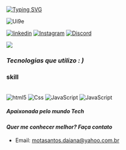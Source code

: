 
[![Typing SVG](https://readme-typing-svg.herokuapp.com/?color=fff106&size=35&center=true&vCenter=true&width=1000&lines=Hello,+My+Name+is+Day+Bellatto...;I'm+from+Brazil,+Bandeirante-SC;I'm+student+of+development+Front-End;Be+Welcome!+<3)](https://git.io/typing-svg)

![Ui9e](https://github.com/DayBellatto/DayBellatto/assets/109250005/31929728-54a6-49f1-b406-64c8b76768e7)

[![linkedin](https://img.shields.io/badge/LinkedIn-0077B5?style=for-the-badge&logo=linkedin&logoColor=white)](https://www.linkedin.com/in/daiana-bellatto-64356484/)  [![Instagram](https://img.shields.io/badge/Instagram-E4405F?style=for-the-badge&logo=instagram&logoColor=white)](https://www.instagram.com/day.bellatto/)
[![Discord](https://img.shields.io/badge/Discord-7289DA?style=for-the-badge&logo=discord&logoColor=white)](https://discord.com/channels/@me)

<p align="left">
  <img src="https://github-profile-trophy.vercel.app/?username=daybellatto&theme=dracula&row=2&no-bg=true&column=3&margin-w=15&margin-h=15" />
</p>


<h3> <i> Tecnologias que utilizo : ) </i> </h3>
<h3> skill </i> </h3>

<div style ="display: inline_block"><br/>

<img align="center" alt="html5" src="https://img.shields.io/badge/HTML-239120?style=for-the-badge&logo=html5&logoColor=white"/>

<img align="center" alt="Css" src="https://img.shields.io/badge/CSS-239120?&style=for-the-badge&logo=css3&logoColor=white"/>

<img align="center" alt="JavaScript" src="https://img.shields.io/badge/JavaScript-F7DF1E?style=for-the-badge&logo=javascript&logoColor=black"/>

<img align="center" alt="JavaScript" src= "https://img.shields.io/badge/MySQL-00000F?style=for-the-badge&logo=mysql&logoColor=white"/>


</div>

<h5> <i> <b> Apaixonada pelo mundo Tech </b></i></h5>
<h4> <i> <b>Quer me conhecer melhor? Faça contato </b></i></h5>

- Email: motasantos.daiana@yahoo.com.br<br/>

 
